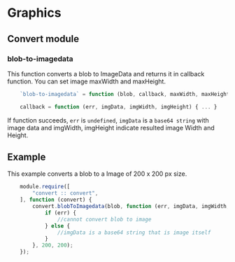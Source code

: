 # Graphics
## Convert module
### blob-to-imagedata

This function converts a blob to ImageData and returns it in callback function. You can set image maxWidth and maxHeight.
```js
	`blob-to-imagedata` = function (blob, callback, maxWidth, maxHeight) { ... }

	callback = function (err, imgData, imgWidth, imgHeight) { ... }
```
If function succeeds, `err` is `undefined`, `imgData` is a `base64 string` with image data and imgWidth, imgHeight indicate resulted image Width and Height.

## Example

This example converts a blob to a Image of 200 x 200 px size.
```js
	module.require([
		"convert :: convert",
	], function (convert) {
		convert.blobToImagedata(blob, function (err, imgData, imgWidth, imgHeight) {
			if (err) {
				//cannot convert blob to image
			} else {
				//imgData is a base64 string that is image itself
			}
		}, 200, 200);
	});

```
